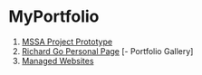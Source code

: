 # MyPortfolio

1. [MSSA Project Prototype](https://github.com/gowebUSA/MSSA-Project/tree/master/TSQL/Project-Step-7/prototype#table-of-contents)
2. [Richard Go Personal Page](https://github.com/gowebUSA/MyPortfolio/tree/master/websites/rgoInfo)
  [- Portfolio Gallery]
3. [Managed Websites](https://github.com/gowebUSA/MyPortfolio/tree/master/websites)
